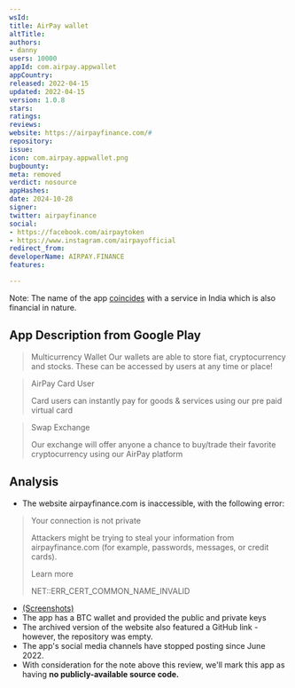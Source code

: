 ```yaml
---
wsId: 
title: AirPay wallet
altTitle: 
authors:
- danny
users: 10000
appId: com.airpay.appwallet
appCountry: 
released: 2022-04-15
updated: 2022-04-15
version: 1.0.8
stars: 
ratings: 
reviews: 
website: https://airpayfinance.com/#
repository: 
issue: 
icon: com.airpay.appwallet.png
bugbounty: 
meta: removed
verdict: nosource
appHashes: 
date: 2024-10-28
signer: 
twitter: airpayfinance
social:
- https://facebook.com/airpaytoken
- https://www.instagram.com/airpayofficial
redirect_from: 
developerName: AIRPAY.FINANCE
features: 

---
```


Note: The name of the app [coincides](https://www.airpay.co.in/fraud-alert-policy) with a service in India which is also financial in nature. 

## App Description from Google Play 

> Multicurrency Wallet
Our wallets are able to store fiat, cryptocurrency and stocks. These can be accessed by users at any time or place!

> AirPay Card User
>
> Card users can instantly pay for goods & services using our pre paid virtual card

> Swap Exchange
>
> Our exchange will offer anyone a chance to buy/trade their favorite cryptocurrency using our AirPay platform

## Analysis 

- The website airpayfinance.com is inaccessible, with the following error: 

> Your connection is not private
>
> Attackers might be trying to steal your information from airpayfinance.com (for example, passwords, messages, or credit cards).
>
> Learn more
>
> NET::ERR_CERT_COMMON_NAME_INVALID

- [(Screenshots)](https://twitter.com/BitcoinWalletz/status/1656228882964705280)
- The app has a BTC wallet and provided the public and private keys 
- The archived version of the website also featured a GitHub link - however, the repository was empty. 
- The app's social media channels have stopped posting since June 2022.
- With consideration for the note above this review, we'll mark this app as having **no publicly-available source code.**

